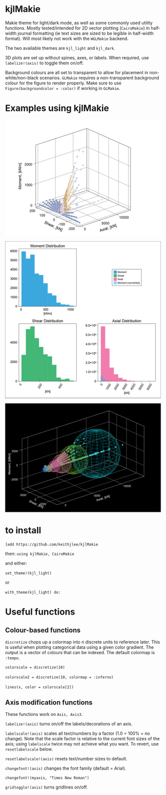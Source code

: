 # kjlMakie

Makie theme for light/dark mode, as well as some commonly used utility functions. Mostly tested/intended for 2D vector plotting (`CairoMakie`) in half-width journal formatting (ie text sizes are sized to be legible in half-width format). Will most likely not work with the `WGLMakie` backend.

The two available themes are `kjl_light` and `kjl_dark`.

3D plots are set up without spines, axes, or labels. When required, use `labelize!(axis)` to toggle them on/off.

Background colours are all set to transparent to allow for placement in non-white/non-black scenarios. `GLMakie` requires a non-transparent background colour for the figure to render properly. Make sure to use `Figure(backgroundcolor = :color)` if working in `GLMakie`.

# Examples using kjlMakie
![3d](examples/PVM_clusters2.png)

![multiaxis](examples/distributions.png)

![darkmode](examples/PVM_dark.png)

# to install

`]add https://github.com/keithjlee/kjlMakie`

then: `using kjlMakie, CairoMakie`

and either:

`set_theme!(kjl_light)`

or 

`with_theme(kjl_light) do:`

# Useful functions
## Colour-based functions
`discretize` chops up a colormap into n discrete units to reference later. This is useful when plotting categorical data using a given color gradient. The output is a vector of colours that can be indexed. The default colormap is `:tempo`.

```
colorscale = discretize(10)

colorscale2 = discretize(10, colormap = :inferno)

lines(x, color = colorscale[2])
```

## Axis modification functions
These functions work on `Axis, Axis3`.

`labelize!(axis)` turns on/off the labels/decorations of an axis.

`labelscale!(axis)` scales all text/numbers by a factor (1.0 = 100% = no change). Note that the scale factor is relative to the current font sizes of the axis; using `labelscale` twice may not achieve what you want. To revert, use `resetlabelscale` below.

`resetlabelscale!(axis)` resets text/number sizes to default.

`changefont!(axis)` changes the font family (default = Arial).

```
changefont!(myaxis, "Times New Roman")
```

`gridtoggle!(axis)` turns gridlines on/off.
